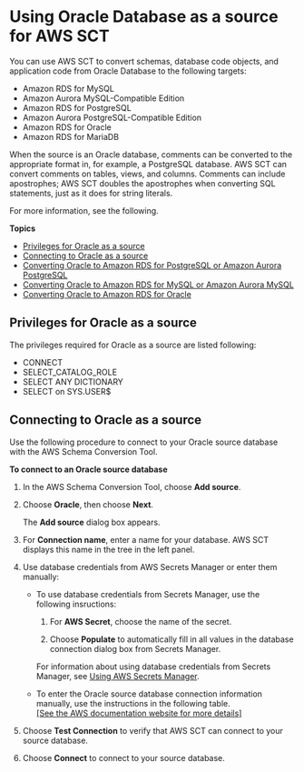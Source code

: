 # Using Oracle Database as a source for AWS SCT<a name="CHAP_Source.Oracle"></a>

You can use AWS SCT to convert schemas, database code objects, and application code from Oracle Database to the following targets: 
+ Amazon RDS for MySQL
+ Amazon Aurora MySQL\-Compatible Edition
+ Amazon RDS for PostgreSQL
+ Amazon Aurora PostgreSQL\-Compatible Edition
+ Amazon RDS for Oracle
+ Amazon RDS for MariaDB

When the source is an Oracle database, comments can be converted to the appropriate format in, for example, a PostgreSQL database\. AWS SCT can convert comments on tables, views, and columns\. Comments can include apostrophes; AWS SCT doubles the apostrophes when converting SQL statements, just as it does for string literals\.

For more information, see the following\.

**Topics**
+ [Privileges for Oracle as a source](#CHAP_Source.Oracle.Permissions)
+ [Connecting to Oracle as a source](#CHAP_Source.Oracle.Connecting)
+ [Converting Oracle to Amazon RDS for PostgreSQL or Amazon Aurora PostgreSQL](CHAP_Source.Oracle.ToPostgreSQL.md)
+ [Converting Oracle to Amazon RDS for MySQL or Amazon Aurora MySQL](CHAP_Source.Oracle.ToMySQL.md)
+ [Converting Oracle to Amazon RDS for Oracle](CHAP_Source.Oracle.ToRDSOracle.md)

## Privileges for Oracle as a source<a name="CHAP_Source.Oracle.Permissions"></a>

The privileges required for Oracle as a source are listed following: 
+ CONNECT 
+ SELECT\_CATALOG\_ROLE 
+ SELECT ANY DICTIONARY 
+ SELECT on SYS\.USER$

## Connecting to Oracle as a source<a name="CHAP_Source.Oracle.Connecting"></a>

Use the following procedure to connect to your Oracle source database with the AWS Schema Conversion Tool\. 

**To connect to an Oracle source database**

1. In the AWS Schema Conversion Tool, choose **Add source**\. 

1. Choose **Oracle**, then choose **Next**\. 

   The **Add source** dialog box appears\.

1. For **Connection name**, enter a name for your database\. AWS SCT displays this name in the tree in the left panel\. 

1. Use database credentials from AWS Secrets Manager or enter them manually:
   + To use database credentials from Secrets Manager, use the following insructions:

     1. For **AWS Secret**, choose the name of the secret\.

     1. Choose **Populate** to automatically fill in all values in the database connection dialog box from Secrets Manager\.

     For information about using database credentials from Secrets Manager, see [Using AWS Secrets Manager](CHAP_UserInterface.md#CHAP_UserInterface.SecretsManager)\.
   + To enter the Oracle source database connection information manually, use the instructions in the following table\.    
[\[See the AWS documentation website for more details\]](http://docs.aws.amazon.com/SchemaConversionTool/latest/userguide/CHAP_Source.Oracle.html)

1. Choose **Test Connection** to verify that AWS SCT can connect to your source database\. 

1. Choose **Connect** to connect to your source database\.
